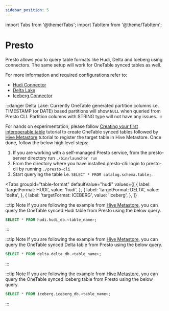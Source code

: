 ```yaml
---
sidebar_position: 5
---
```


import Tabs from '@theme/Tabs';
import TabItem from '@theme/TabItem';

# Presto

Presto allows you to query table formats like Hudi, Delta and Iceberg using connectors. The same setup will
work for OneTable synced tables as well.

For more information and required configurations refer to:
* [Hudi Connector](https://prestodb.io/docs/current/connector/hudi.html)
* [Delta Lake](https://prestodb.io/docs/current/connector/deltalake.html)
* [Iceberg Connector](https://prestodb.io/docs/current/connector/iceberg.html)

:::danger Delta Lake:
Currently OneTable generated partition columns i.e. TIMESTAMP (or DATE) based partitions will show `NULL` when
queried from Presto CLI. Partition columns with STRING type will not have any issues.
:::

For hands on experimentation, please follow [Creating your first interoperable table](https://onetable.dev/docs/setup) tutorial
to create OneTable synced tables followed by [Hive Metastore](https://onetable.dev/docs/hms) tutorial to register the target table
in Hive Metastore. Once done, follow the below high level steps:
1. If you are working with a self-managed Presto service, from the presto-server directory run `./bin/launcher run`
2. From the directory where you have installed presto-cli: login to presto-cli by running `./presto-cli`
3. Start querying the table i.e. `SELECT * FROM catalog.schema.table;`. 

<Tabs
groupId="table-format"
defaultValue="hudi"
values={[
{ label: 'targetFormat: HUDI', value: 'hudi', },
{ label: 'targetFormat: DELTA', value: 'delta', },
{ label: 'targetFormat: ICEBERG', value: 'iceberg', },
]}
>
<TabItem value="hudi">

:::tip Note 
If you are following the example from [Hive Metastore](https://onetable.dev/docs/hms), you can query the OneTable synced Hudi table 
from Presto using the below query.
```sql md title="sql"
SELECT * FROM hudi.hudi_db.<table_name>;
```
:::

</TabItem>
<TabItem value="delta">

:::tip Note
If you are following the example from [Hive Metastore](https://onetable.dev/docs/hms), you can query the OneTable synced Delta table
from Presto using the below query.
```sql md title="sql"
SELECT * FROM delta.delta_db.<table_name>;
```
:::

</TabItem>
<TabItem value="iceberg">

:::tip Note
If you are following the example from [Hive Metastore](https://onetable.dev/docs/hms), you can query the OneTable synced Iceberg table
from Presto using the below query.
```sql md title="sql"
SELECT * FROM iceberg.iceberg_db.<table_name>;
```
:::

</TabItem>
</Tabs>

